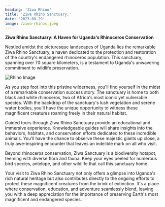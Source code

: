 ```yaml
---
heading: 'Ziwa Rhino'
title: 'Ziwa Rhino Sanctuary.'
date: '2023-08-29'
image: /ziwa-rhinos.jpeg
---
```


**Ziwa Rhino Sanctuary: A Haven for Uganda's Rhinoceros Conservation**

Nestled amidst the picturesque landscapes of Uganda lies the remarkable Ziwa Rhino Sanctuary, a haven dedicated to the protection and restoration of the country's endangered rhinoceros population. This sanctuary, spanning over 70 square kilometers, is a testament to Uganda's unwavering commitment to wildlife preservation.

![Rhino Image](/ziwa-rhino.jpg)

As you step foot into this pristine wilderness, you'll find yourself in the midst of a remarkable conservation success story. The sanctuary is home to both black and white rhinoceros, two of Africa's most iconic yet vulnerable species. With the backdrop of the sanctuary's lush vegetation and serene water bodies, you'll have the unique opportunity to witness these magnificent creatures roaming freely in their natural habitat.

Guided tours through Ziwa Rhino Sanctuary provide an educational and immersive experience. Knowledgeable guides will share insights into the behaviors, habitats, and conservation efforts dedicated to these incredible animals. You'll have the chance to observe these majestic giants up close, a truly awe-inspiring encounter that leaves an indelible mark on all who visit.

Beyond rhinoceros conservation, Ziwa Sanctuary is a biodiversity hotspot, teeming with diverse flora and fauna. Keep your eyes peeled for numerous bird species, antelope, and other wildlife that call this sanctuary home.

Your visit to Ziwa Rhino Sanctuary not only offers a glimpse into Uganda's rich natural heritage but also contributes directly to the ongoing efforts to protect these magnificent creatures from the brink of extinction. It's a place where conservation, education, and adventure seamlessly blend, leaving you with a deep appreciation for the importance of preserving Earth's most magnificent and endangered species.